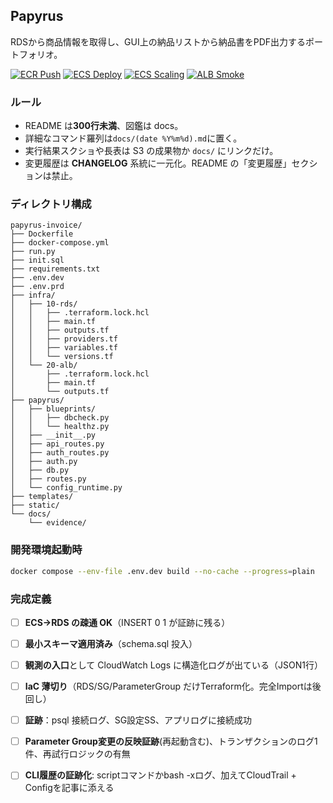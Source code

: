 ## Papyrus

RDSから商品情報を取得し、GUI上の納品リストから納品書をPDF出力するポートフォリオ。

[![ECR Push](https://github.com/Nickelth/papyrus-invoice/actions/workflows/ecr-push.yml/badge.svg)](../../actions)
[![ECS Deploy](https://github.com/Nickelth/papyrus-invoice/actions/workflows/ecs-deploy.yml/badge.svg)](../../actions)
[![ECS Scaling](https://github.com/Nickelth/papyrus-invoice/actions/workflows/ecs-scale.yml/badge.svg)](../../actions)
[![ALB Smoke](https://github.com/Nickelth/papyrus-invoice/actions/workflows/alb-smoke.yml/badge.svg)](../../actions)

### ルール

- README は**300行未満**、図鑑は docs。
- 詳細なコマンド羅列は`docs/(date %Y%m%d).md`に置く。
- 実行結果スクショや長表は S3 の成果物か `docs/` にリンクだけ。
- 変更履歴は **CHANGELOG** 系統に一元化。README の「変更履歴」セクションは禁止。

### ディレクトリ構成

```plaintext
papyrus-invoice/
├── Dockerfile
├── docker-compose.yml
├── run.py
├── init.sql
├── requirements.txt
├── .env.dev
├── .env.prd
├── infra/
│   ├── 10-rds/
│   │   ├── .terraform.lock.hcl
│   │   ├── main.tf
│   │   ├── outputs.tf
│   │   ├── providers.tf
│   │   ├── variables.tf
│   │   └── versions.tf
│   └── 20-alb/
│       ├── .terraform.lock.hcl
│       ├── main.tf
│       └── outputs.tf
├── papyrus/
│   ├── blueprints/
│   │   ├── dbcheck.py
│   │   └── healthz.py
│   ├── __init__.py
│   ├── api_routes.py
│   ├── auth_routes.py
│   ├── auth.py
│   ├── db.py
│   ├── routes.py
│   └── config_runtime.py
├── templates/
├── static/
└── docs/
    └── evidence/
```

### 開発環境起動時

```bash
docker compose --env-file .env.dev build --no-cache --progress=plain
```

### 完成定義

- [ ] **ECS→RDS の疎通 OK**（INSERT 0 1 が証跡に残る） 

- [ ] **最小スキーマ適用済み**（schema.sql 投入） 

- [ ] **観測の入口**として CloudWatch Logs に構造化ログが出ている（JSON1行） 

- [ ] **IaC 薄切り**（RDS/SG/ParameterGroup だけTerraform化。完全Importは後回し） 

- [ ] **証跡**：psql 接続ログ、SG設定SS、アプリログに接続成功 

- [ ] **Parameter Group変更の反映証跡**(再起動含む)、トランザクションのログ1件、再試行ロジックの有無 

- [ ] **CLI履歴の証跡化**: scriptコマンドかbash -xログ、加えてCloudTrail + Configを記事に添える